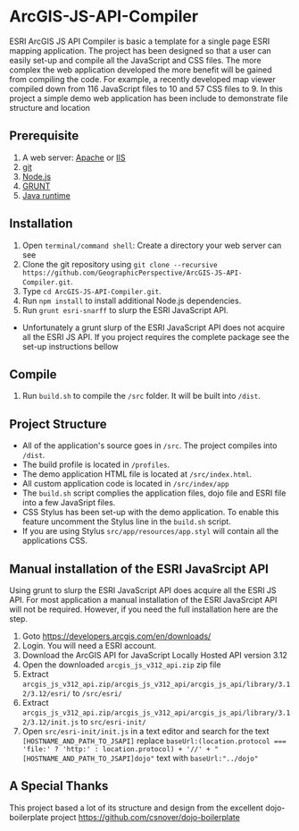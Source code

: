 # ArcGIS-JS-API-Compiler

ESRI ArcGIS JS API Compiler is basic a template for a single page ESRI mapping application. The project has been designed so that a user can easily set-up and compile all the JavaScript and CSS files. The more complex the web application developed the more benefit will be gained from compiling the code. For example, a recently developed map viewer compiled down from 116 JavaScript files to 10 and 57 CSS files to 9. In this project a simple demo web application has been include to demonstrate file structure and location

Prerequisite
------------
1. A web server: [Apache](http://www.apache.org/) or [IIS](http://www.iis.net/)
2. [git](http://git-scm.com/)
3. [Node.js](http://nodejs.org)
4. [GRUNT](http://gruntjs.com/)
5. [Java runtime](http://www.oracle.com/technetwork/java/index.html)

Installation
------------
1. Open `terminal/command shell`: Create a directory your web server can see
2. Clone the git repository using `git clone --recursive https://github.com/GeographicPerspective/ArcGIS-JS-API-Compiler.git`.
3. Type `cd ArcGIS-JS-API-Compiler.git`.
3. Run `npm install` to install additional Node.js dependencies.
4. Run `grunt esri-snarff` to slurp the ESRI JavaScript API. 
  * Unfortunately a grunt slurp of the ESRI JavaScript API does not acquire all the ESRI JS API. If you project requires the complete package see the set-up instructions bellow  

Compile
-------
1. Run `build.sh` to compile the `/src` folder. It will be built into `/dist`.

Project Structure
-----------------
* All of the application's source goes in `/src`. The project compiles into `/dist`.
* The build profile is located in `/profiles`.
* The demo application HTML file is located at `/src/index.html`.
* All custom application code is located in `/src/index/app`
* The `build.sh` script complies the application files, dojo file and ESRI file into a few JavaSript files.
* CSS Stylus has been set-up with the demo application. To enable this feature uncomment the Stylus line in the `build.sh` script.
* If you are using Stylus `src/app/resources/app.styl` will contain all the applications CSS.

Manual installation of the ESRI JavaSrcipt API
----------------------------------------------
Using grunt to slurp the ESRI JavaScript API does acquire all the ESRI JS API. For most application a manual installation of the ESRI JavaSrcipt
API will not be required. However, if you need the full installation here are the step.

1. Goto https://developers.arcgis.com/en/downloads/
2. Login. You will need a ESRI account.
3. Download the ArcGIS API for JavaScript Locally Hosted API version 3.12
4. Open the downloaded `arcgis_js_v312_api.zip` zip file
5. Extract `arcgis_js_v312_api.zip/arcgis_js_v312_api/arcgis_js_api/library/3.12/3.12/esri/` to `/src/esri/`
6. Extract `arcgis_js_v312_api.zip/arcgis_js_v312_api/arcgis_js_api/library/3.12/3.12/init.js` to `src/esri-init/`
7. Open `src/esri-init/init.js` in a text editor and search for the text `[HOSTNAME_AND_PATH_TO_JSAPI]` replace `baseUrl:(location.protocol === 'file:' ? 'http:' : location.protocol) + '//' + "[HOSTNAME_AND_PATH_TO_JSAPI]dojo"` text with `baseUrl:"../dojo"`

A Special Thanks
----------------
This project based a lot of its structure and design from the excellent dojo-boilerplate project https://github.com/csnover/dojo-boilerplate

